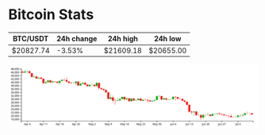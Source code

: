 # Bitcoin Stats

BTC/USDT|24h change|24h high|24h low|
|---|---|---|---|
|$20827.74|-3.53%|$21609.18|$20655.00|

<img src="./chart.svg">
